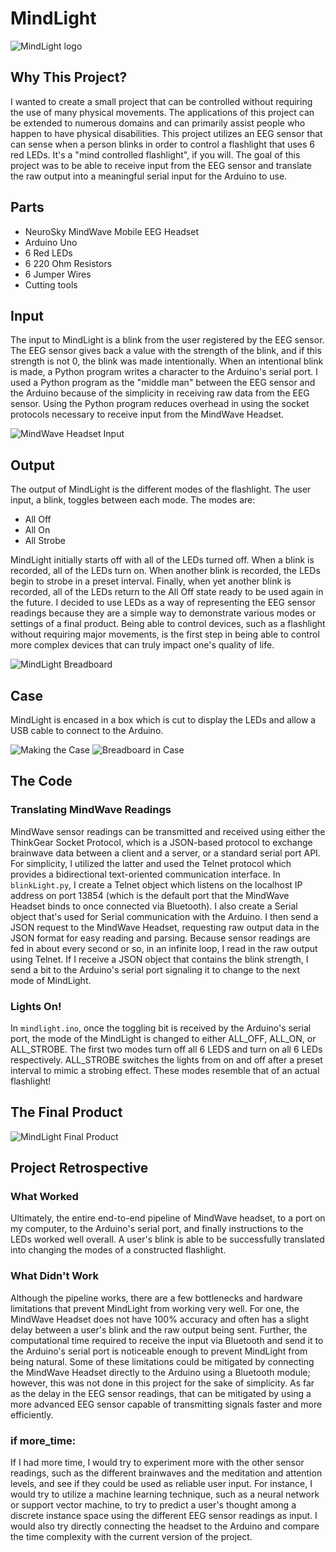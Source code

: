 # MindLight

![MindLight logo](assets/MindLight.png)

## Why This Project?
I wanted to create a small project that can be controlled without requiring the use of many physical movements. The applications of this project can be extended to numerous domains and can primarily assist people who happen to have physical disabilities. This project utilizes an EEG sensor that can sense when a person blinks in order to control a flashlight that uses 6 red LEDs. It's a "mind controlled flashlight", if you will. The goal of this project was to be able to receive input from the EEG sensor and translate the raw output into a meaningful serial input for the Arduino to use.

## Parts
* NeuroSky MindWave Mobile EEG Headset
* Arduino Uno
* 6 Red LEDs
* 6 220 Ohm Resistors
* 6 Jumper Wires
* Cutting tools

## Input
The input to MindLight is a blink from the user registered by the EEG sensor. The EEG sensor gives back a value with the strength of the blink, and if this strength is not 0, the blink was made intentionally. When an intentional blink is made, a Python program writes a character to the Arduino's serial port. I used a Python program as the "middle man" between the EEG sensor and the Arduino because of the simplicity in receiving raw data from the EEG sensor. Using the Python program reduces overhead in using the socket protocols necessary to receive input from the MindWave Headset.

![MindWave Headset Input](assets/MindWave_Headset_Input.jpg)

## Output
The output of MindLight is the different modes of the flashlight. The user input, a blink, toggles between each mode. The modes are:
* All Off
* All On
* All Strobe

MindLight initially starts off with all of the LEDs turned off. When a blink is recorded, all of the LEDs turn on. When another blink is recorded, the LEDs begin to strobe in a preset interval. Finally, when yet another blink is recorded, all of the LEDs return to the All Off state ready to be used again in the future. I decided to use LEDs as a way of representing the EEG sensor readings because they are a simple way to demonstrate various modes or settings of a final product. Being able to control devices, such as a flashlight without requiring major movements, is the first step in being able to control more complex devices that can truly impact one's quality of life.

![MindLight Breadboard](assets/MindLight_Breadboard.png)

## Case
MindLight is encased in a box which is cut to display the LEDs and allow a USB cable to connect to the Arduino.

![Making the Case](assets/Case_Progress.JPG)
![Breadboard in Case](assets/Breadboard_In_Case.JPG)

## The Code
### Translating MindWave Readings
MindWave sensor readings can be transmitted and received using either the ThinkGear Socket Protocol, which is a JSON-based protocol to exchange brainwave data between a client and a server, or a standard serial port API. For simplicity, I utilized the latter and used the Telnet protocol which provides a bidirectional text-oriented communication interface. In `blinkLight.py`, I create a Telnet object which listens on the localhost IP address on port 13854 (which is the default port that the MindWave Headset binds to once connected via Bluetooth). I also create a Serial object that's used for Serial communication with the Arduino. I then send a JSON request to the MindWave Headset, requesting raw output data in the JSON format for easy reading and parsing. Because sensor readings are fed in about every second or so, in an infinite loop, I read in the raw output using Telnet. If I receive a JSON object that contains the blink strength, I send a bit to the Arduino's serial port signaling it to change to the next mode of MindLight.

### Lights On!
In `mindlight.ino`, once the toggling bit is received by the Arduino's serial port, the mode of the MindLight is changed to either ALL_OFF, ALL_ON, or ALL_STROBE. The first two modes turn off all 6 LEDS and turn on all 6 LEDs respectively. ALL_STROBE switches the lights from on and off after a preset interval to mimic a strobing effect. These modes resemble that of an actual flashlight!

## The Final Product

![MindLight Final Product](assets/Final_Output.jpg)

## Project Retrospective
### What Worked
Ultimately, the entire end-to-end pipeline of MindWave headset, to a port on my computer, to the Arduino's serial port, and finally instructions to the LEDs worked well overall. A user's blink is able to be successfully translated into changing the modes of a constructed flashlight.

### What Didn't Work
Although the pipeline works, there are a few bottlenecks and hardware limitations that prevent MindLight from working very well. For one, the MindWave Headset does not have 100% accuracy and often has a slight delay between a user's blink and the raw output being sent. Further, the computational time required to receive the input via Bluetooth and send it to the Arduino's serial port is noticeable enough to prevent MindLight from being natural. Some of these limitations could be mitigated by connecting the MindWave Headset directly to the Arduino using a Bluetooth module; however, this was not done in this project for the sake of simplicity. As far as the delay in the EEG sensor readings, that can be mitigated by using a more advanced EEG sensor capable of transmitting signals faster and more efficiently.

### if more_time:
If I had more time, I would try to experiment more with the other sensor readings, such as the different brainwaves and the meditation and attention levels, and see if they could be used as reliable user input. For instance, I would try to utilize a machine learning technique, such as a neural network or support vector machine, to try to predict a user's thought among a discrete instance space using the different EEG sensor readings as input. I would also try directly connecting the headset to the Arduino and compare the time complexity with the current version of the project.
